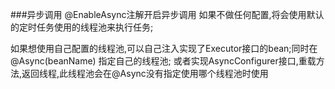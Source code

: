 ###异步调用
@EnableAsync注解开启异步调用
如果不做任何配置,将会使用默认的定时任务使用的线程池来执行任务;

如果想使用自己配置的线程池,可以自己注入实现了Executor接口的bean;同时在@Async(beanName) 指定自己的线程池;
或者实现AsyncConfigurer接口,重载方法,返回线程,此线程池会在@Async没有指定使用哪个线程池时使用